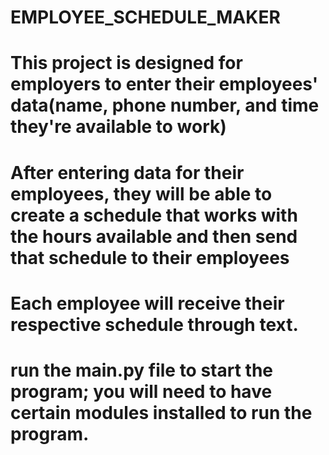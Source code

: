 # EMPLOYEE_SCHEDULE_MAKER


# This project is designed for employers to enter their employees' data(name, phone number, and time they're available to work)
# After entering data for their employees, they will be able to create a schedule that works with the hours available and then send that schedule to their employees
# Each employee will receive their respective schedule through text. 

# run the main.py file to start the program; you will need to have certain modules installed to run the program. 

